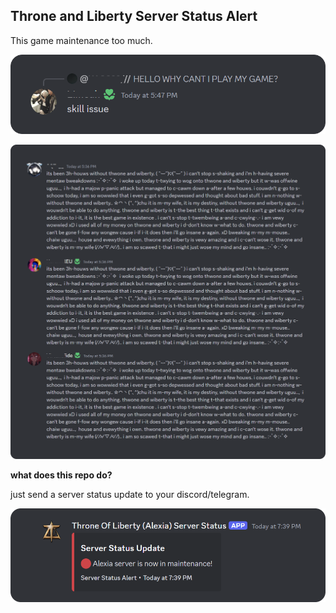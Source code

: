 ## Throne and Liberty Server Status Alert

This game maintenance too much.

![](.media/1.png)

![](.media/2.png)

**what does this repo do?**

just send a server status update to your discord/telegram.

![](.media/3.png)
